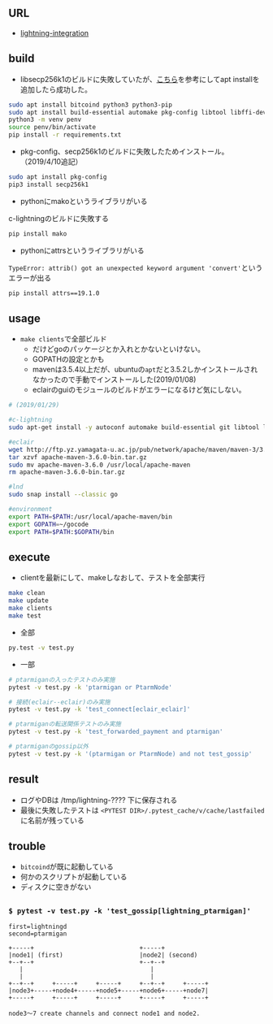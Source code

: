 ## URL

* [lightning-integration](https://github.com/cdecker/lightning-integration)

## build

* libsecp256k1のビルドに失敗していたが、[こちら](https://github.com/JoinMarket-Org/joinmarket/wiki/Installing-the-libsecp256k1-binding)を参考にしてapt installを追加したら成功した。

```bash
sudo apt install bitcoind python3 python3-pip
sudo apt install build-essential automake pkg-config libtool libffi-dev libgmp-dev python-dev libsecp256k1-dev
python3 -m venv penv
source penv/bin/activate
pip install -r requirements.txt
```

* pkg-config、secp256k1のビルドに失敗したためインストール。（2019/4/10追記）

```bash
sudo apt install pkg-config
pip3 install secp256k1
```

* pythonにmakoというライブラリがいる

c-lightningのビルドに失敗する

```bash
pip install mako
```

* pythonにattrsというライブラリがいる

`TypeError: attrib() got an unexpected keyword argument 'convert'`というエラーが出る

```bash
pip install attrs==19.1.0
```

## usage

* `make clients`で全部ビルド
  * だけどgoのパッケージとか入れとかないといけない。
  * GOPATHの設定とかも
  * mavenは3.5.4以上だが、ubuntuの`apt`だと3.5.2しかインストールされなかったので手動でインストールした(2019/01/08)
  * eclairのguiのモジュールのビルドがエラーになるけど気にしない。

```bash
# (2019/01/29)

#c-lightning
sudo apt-get install -y autoconf automake build-essential git libtool libgmp-dev libsqlite3-dev python python3 net-tools zlib1g-dev clang

#eclair
wget http://ftp.yz.yamagata-u.ac.jp/pub/network/apache/maven/maven-3/3.6.0/binaries/apache-maven-3.6.0-bin.tar.gz
tar xzvf apache-maven-3.6.0-bin.tar.gz
sudo mv apache-maven-3.6.0 /usr/local/apache-maven
rm apache-maven-3.6.0-bin.tar.gz

#lnd
sudo snap install --classic go

#environment
export PATH=$PATH:/usr/local/apache-maven/bin
export GOPATH=~/gocode
export PATH=$PATH:$GOPATH/bin
```

## execute

* clientを最新にして、makeしなおして、テストを全部実行

```bash
make clean
make update
make clients
make test
```

* 全部

```bash
py.test -v test.py
```

* 一部

```bash
# ptarmiganの入ったテストのみ実施
pytest -v test.py -k 'ptarmigan or PtarmNode'

# 接続(eclair--eclair)のみ実施
pytest -v test.py -k 'test_connect[eclair_eclair]'

# ptarmiganの転送関係テストのみ実施
pytest -v test.py -k 'test_forwarded_payment and ptarmigan'

# ptarmiganのgossip以外
pytest -v test.py -k '(ptarmigan or PtarmNode) and not test_gossip'
```

## result

* ログやDBは /tmp/lightning-???? 下に保存される
* 最後に失敗したテストは `<PYTEST DIR>/.pytest_cache/v/cache/lastfailed` に名前が残っている

## trouble

* `bitcoind`が既に起動している
* 何かのスクリプトが起動している
* ディスクに空きがない

##

### `$ pytest -v test.py -k 'test_gossip[lightning_ptarmigan]'`

```
first=lightningd
second=ptarmigan

+-----+                             +-----+
|node1| (first)                     |node2| (second)
+--+--+                             +--+--+
   |                                   |
   |                                   |
+--+--+     +-----+     +-----+     +--+--+     +-----+
|node3+-----+node4+-----+node5+-----+node6+-----+node7|
+-----+     +-----+     +-----+     +-----+     +-----+

node3～7 create channels and connect node1 and node2.
```
